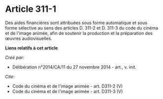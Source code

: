 # Article 311-1

Des aides financières sont attribuées sous forme automatique et sous forme sélective au sens des articles D. 311-2 et D.
311-3 du code du cinéma et de l'image animée, afin de soutenir la production et la préparation des œuvres audiovisuelles.

**Liens relatifs à cet article**

_Créé par_:

  - Délibération n°2014/CA/11 du 27 novembre 2014 - art., v. init.

_Cite_:

  - Code du cinéma et de l'image animée - art. D311-2 (V)
  - Code du cinéma et de l'image animée - art. D311-3 (V)
